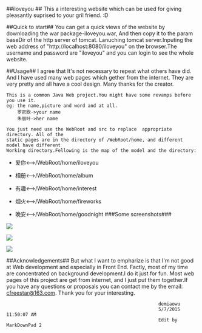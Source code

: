 ##iloveyou ##
This a interesting website which can be used for giving pleasantly 
suprised to your gril friend. :D


##Quick to start##
	You can get a quick views of the website by downloading the war package-iloveyou.war, 
	And then copy it to the param baseDir of the http server of tomcat. Lanuching tomcat 
	server.Inputing the web address of "http://localhost:8080/iloveyou" on the browser.The 
	username and password are "iloveyou" and you can login to see the whole website.

##Usage##
	I agree that It's not necessary to repeat what others have did. And I have used many 
	web pages which gether from the internet. They are very pretty and all have a cool 
	design. Many thanks for the creator.

	This is a common Java Web project.You might have some revamps before you use it.
	eg: the name,picture and word and at all.
		罗密欧->your name
		朱丽叶->her name

	You just need use the WebRoot and src to replace  appropriate directory. All of the 
	static pages are in the directory of /WebRoot/home, and different model have different
	Working directory.Fellowing is the map of the model and the directory:
	

- 爱你<-->/WebRoot/home/iloveyou
	

- 相册<-->/WebRoot/home/album
	

- 有趣<-->/WebRoot/home/interest


- 烟火<-->/WebRoot/home/fireworks
	

- 晚安<-->/WebRoot/home/goodnight
###Some screenshots###
	
![](http://i.imgur.com/XTFLhmM.png)
	
![](http://i.imgur.com/q80rACk.png)

![](http://i.imgur.com/oAWiGct.png)
	

##Acknowledgements##
	But what I want to empharize is that I'm not good at Web development and especially in
	Front End. Factly, most of my time are concentrated on background development.I do it 
	just for fun. Most web pages of this project are get from internet, and I just put them 
	together.If you have any questions or proposals you can contact me by the email:
	cfreestar@163.com. Thank you for your interesting.

												    	
												    		demiaowu
												    		5/7/2015 11:50:07 AM 
															Edit by MarkDownPad 2